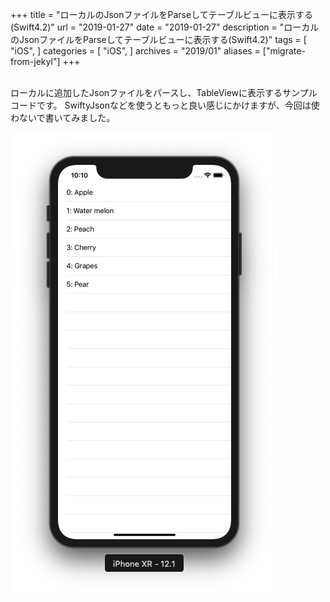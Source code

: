 +++
title = "ローカルのJsonファイルをParseしてテーブルビューに表示する(Swift4.2)"
url = "2019-01-27"
date = "2019-01-27"
description = "ローカルのJsonファイルをParseしてテーブルビューに表示する(Swift4.2)"
tags = [
    "iOS",
]
categories = [
    "iOS",
]
archives = "2019/01"
aliases = ["migrate-from-jekyl"]
+++

<br>
ローカルに追加したJsonファイルをパースし、TableViewに表示するサンプルコードです。  
SwiftyJsonなどを使うともっと良い感じにかけますが、今回は使わないで書いてみました。

![alt](1.png)

<script src="https://gist.github.com/O-Junpei/ecaedddc237f4283a845f3e2df038f10.js"></script>
